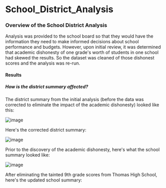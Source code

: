 # School_District_Analysis

### Overview of the School District Analysis
Analysis was provided to the school board so that they would have the information they need to make informed decisions about school performance and budgets. However, upon initial review, it was determined that academic dishonesty of one grade's worth of students in one school had skewed the results. So the dataset was cleaned of those dishonest scores and the analysis was re-run.

#### Results

##### How is the district summary affected?
The district summary from the initial analysis (before the data was corrected to eliminate the impact of the academic dishonesty) looked like this:

![image](https://user-images.githubusercontent.com/107162310/177040418-50367578-2866-405e-878f-a0e3b97b0adc.png)

Here's the corrected district summary:

![image](https://user-images.githubusercontent.com/107162310/177040274-0b631abb-a3c4-4a16-8084-2dd441d5ec53.png)




Prior to the discovery of the academic dishonesty, here's what the school summary looked like:

![image](https://user-images.githubusercontent.com/107162310/177039793-1b4dc00c-f8ed-497a-8a30-9213c66fcfd8.png)

After eliminating the tainted 9th grade scores from Thomas High School, here's the updated school summary:

